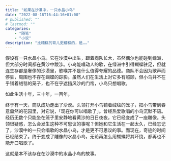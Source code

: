 ```yaml
---
title: "如果在沙漠中，一只水晶小鸟"
date: "2022-08-18T16:44:16+01:00"
# published: ""
# lastmod: ""
categories: 
    - "随笔"
    - "小说"
description: "比糟糕的育儿更糟糕的，是……"
---
```

假设有一只水晶小鸟。它在沙漠中出生，跟着商队长大，虽然偶尔也能碰到绿洲，但大部分时间都在黄沙中跋涉。小鸟能唱动人的歌，在绿洲中引得蝴蝶驻足，但就连生存都是奢侈的沙漠里，歌喉并不是什么值得夸耀的品德。商队不会因为歌声而停驻，周围也不存在蝴蝶的踪影。虽然人们在生活上对它多有照顾，但小鸟并不在乎铺着绒毯的笼子，也不在乎遮挡风沙的门帘，小鸟只想唱歌。

如此生活十年，三十年，一百年。

终于有一天，商队成功走出了沙漠。头领打开小鸟铺着绒毯的笼子，把小鸟带到春意盎然的花园里，对它说，「现在你可以唱歌了」。曾经热爱歌唱的小鸟沉默不语。经历无数个只能坐在笼子里安静地看黄沙的日日夜夜，它已经变成了一座雕像。头领很疑惑，怎么会发生这种不可思议的事呢？但她和它生活在一起太久，已经忘记了，沙漠中的一只会唱歌的水晶小鸟，才是更不可思议的事。而现在，奇迹的时间已经结束了。终于变成了雕像的水晶小鸟，无论再怎么用蝴蝶将其环绕，都再也不能开口唱歌了。

这就是本不该存在在沙漠中的水晶小鸟的故事。
